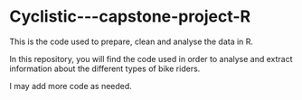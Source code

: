# Cyclistic---capstone-project-R
This is the code used to prepare, clean and analyse the data in R.

In this repository, you will find the code used in order to analyse and extract information about the different types of bike riders.

I may add more code as needed.


